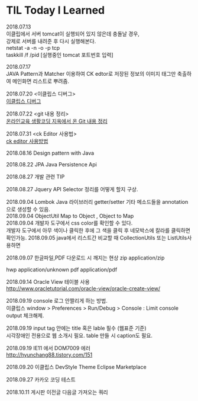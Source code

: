 # TIL Today I Learned 





2018.07.13 <br>
이클립에서 서버 tomcat이 실행되어 있지 않은데 충돌날 경우,<br>
강제로 서버를 내려준 후 다시 실행해본다.<br>
netstat -a -n -o -p tcp <br>
taskkill /f /pid [실행중인 tomcat 포트번호 입력] <br>


2018.07.17 <br>
JAVA Pattern과 Matcher 이용하여 CK edtor로 저장된 정보의 
이미지 태그만 축출하여 메인화면 리스트로 뿌려줌.

2018.07.20 <이클립스 디버그><br> 
[이클립스 디버그](https://github.com/jyshine/TIL/blob/master/Debug/eclipse/debug)

2018.07.22 <git 내용 정리><br>
[온라인교육 생활코딩 지옥에서 온 Git 내용 정리](https://github.com/jyshine/TIL/blob/master/git/gitfth)

2018.07.31 <ck Editor 사용법><br>
[ck editor 사용방법](https://github.com/jyshine/TIL/blob/master/ckEditor/ckeditor.txt)


2018.08.16 Design pattern with Java


2018.08.22 JPA
Java Persistence Api


2018.08.27 개발 관련 TIP

2018.08.27 Jquery API Selector 정리를 어떻게 할지 구상.

2018.09.04 Lombok Java 라이브러리 getter/setter 기타 메소드들을 annotation으로 생성할 수 있음.<br>
2018.09.04 ObjectUtil Map to Object , Object to Map <br>
2018.09.04 개발자 도구에서 css color를 확인할 수 있다. <br>
개발자 도구에서 아무 색이나 클릭한 후에 그 색을 클릭 후  네모박스에 칼라를 클릭하면 확인가능.
2018.09.05 java에서 리스트간 비교할 때 CollectionUtils 또는 ListUtils사용하면 

2018.09.07 한글파일,PDF 다운로드 시 깨지는 현상
    <mime-mapping>
      <extension>zip</extension>
      <mime-type>application/zip</mime-type>
    </mime-mapping>
    
 <mime-mapping>
     <extension>hwp</extension>
      <mime-type>application/unknown</mime-type>
   </mime-mapping>

<mime-mapping>
<extension>pdf</extension>
<mime-type>application/pdf</mime-type>
</mime-mapping>

2018.09.14 Oracle View 테이블 사용 <br>
http://www.oracletutorial.com/oracle-view/oracle-create-view/<br>

2018.09.19 console 로그 안짤리게 하는 방법. <br>
이클립스 window > Preferences > Run/Debug > Console : Limit console output 체크해제.

2018.09.19 input tag 안에는 title 혹은 lable 필수 (웹표준 기준) <br>
시각장애인 전용으로 웹 소개시 필요. table 만들 시 caption도 필요.<br>

2018.09.19 IE11 에서 DOM7009 에러 <br>
http://hyunchang88.tistory.com/151

2018.09.20 이클립스 DevStyle Theme Eclipse Marketplace

2018.09.27 카카오 코딩 테스트 

2018.10.11 게시판 이전글 다음글 가져오는 쿼리 

